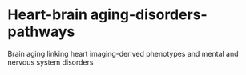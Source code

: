 # Heart-brain aging-disorders-pathways
Brain aging linking heart imaging-derived phenotypes and mental and nervous system disorders
